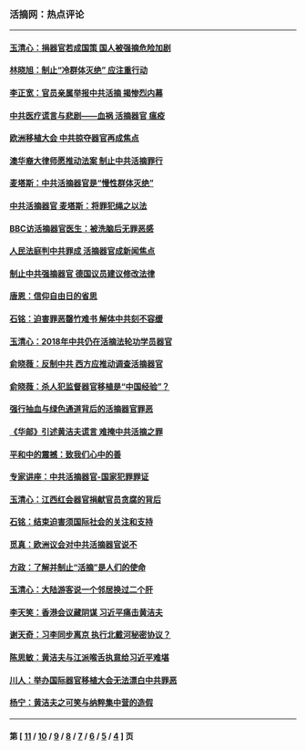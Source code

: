 ### 活摘网：热点评论
---
#### [玉清心：捐器官若成国策 国人被强摘危险加剧](../../pages/nf5879/n12802713.md?05240430) 
#### [林晓旭：制止“冷群体灭绝” 应注重行动](../../pages/nf5879/n12779736.md?05240430) 
#### [李正宽：官员亲属举报中共活摘 揭惨烈内幕](../../pages/nf5879/n12684490.md?05240430) 
#### [中共医疗谎言与悲剧——血祸 活摘器官 瘟疫](../../pages/nf5879/n12372103.md?05240430) 
#### [欧洲移植大会 中共掠夺器官再成焦点](../../pages/nf5879/n11538883.md?05240430) 
#### [澳华裔大律师愿推动法案 制止中共活摘罪行](../../pages/nf5879/n11377039.md?05240430) 
#### [麦塔斯：中共活摘器官是“慢性群体灭绝”](../../pages/nf5879/n11350529.md?05240430) 
#### [中共活摘器官 麦塔斯：将罪犯绳之以法](../../pages/nf5879/n11347973.md?05240430) 
#### [BBC访活摘器官医生：被洗脑后无罪恶感](../../pages/nf5879/n11335935.md?05240430) 
#### [人民法庭判中共罪成 活摘器官成新闻焦点](../../pages/nf5879/n11331578.md?05240430) 
#### [制止中共强摘器官 德国议员建议修改法律](../../pages/nf5879/n11249451.md?05240430) 
#### [唐恩：信仰自由日的省思](../../pages/nf5879/n11003525.md?05240430) 
#### [石铭：迫害罪恶罄竹难书  解体中共刻不容缓](../../pages/nf5879/n10942855.md?05240430) 
#### [玉清心：2018年中共仍在活摘法轮功学员器官](../../pages/nf5879/n10914646.md?05240430) 
#### [俞晓薇：反制中共 西方应推动调查活摘器官](../../pages/nf5879/n10794671.md?05240430) 
#### [俞晓薇：杀人犯监督器官移植是“中国经验”？](../../pages/nf5879/n10466427.md?05240430) 
#### [强行抽血与绿色通道背后的活摘器官罪恶](../../pages/nf5879/n10004708.md?05240430) 
#### [《华邮》引述黄洁夫谎言 难掩中共活摘之罪](../../pages/nf5879/n9642309.md?05240430) 
#### [平和中的震撼：致我们心中的善](../../pages/nf5879/n9021123.md?05240430) 
#### [专家讲座：中共活摘器官-国家犯罪罪证](../../pages/nf5879/n8828153.md?05240430) 
#### [玉清心：江西红会器官捐献官员贪腐的背后](../../pages/nf5879/n8522122.md?05240430) 
#### [石铭：结束迫害须国际社会的关注和支持](../../pages/nf5879/n8443497.md?05240430) 
#### [觅真：欧洲议会对中共活摘器官说不](../../pages/nf5879/n8337486.md?05240430) 
#### [方政：了解并制止“活摘”是人们的使命](../../pages/nf5879/n8329214.md?05240430) 
#### [玉清心：大陆游客说一个邻居换过二个肝](../../pages/nf5879/n8291404.md?05240430) 
#### [李天笑：香港会议藏阴谋 习近平痛击黄洁夫](../../pages/nf5879/n8241459.md?05240430) 
#### [谢天奇：习李同步离京 执行北戴河秘密协议？](../../pages/nf5879/n8230418.md?05240430) 
#### [陈思敏：黄洁夫与江派喉舌执意给习近平难堪](../../pages/nf5879/n8222166.md?05240430) 
#### [川人：举办国际器官移植大会无法漂白中共罪恶](../../pages/nf5879/n8221121.md?05240430) 
#### [杨宁：黄洁夫之可笑与纳粹集中营的造假](../../pages/nf5879/n8219897.md?05240430) 

---
#### 第 [ [11](./11.md?05240430) / [10](./10.md?05240430) / [9](./9.md?05240430) / [8](./8.md?05240430) / [7](./7.md?05240430) / [6](./6.md?05240430) / [5](./5.md?05240430) / [4](./4.md?05240430) ] 页
